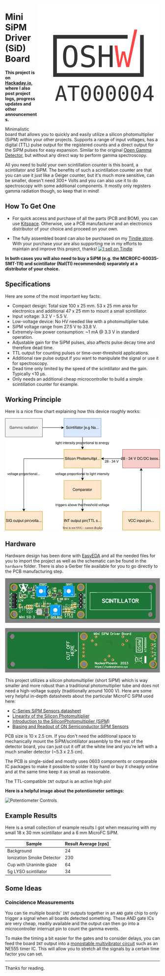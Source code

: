 <a href="https://certification.oshwa.org/at000004.html" title="Open Source Hardware Association Certificate"><img align="right" src="docs/oshw.svg" alt="Open Source Hardware Association Certificate"></a>

# Mini SiPM Driver (SiD) Board

**This project is on [Hackaday.io](https://hackaday.io/project/188090-mini-sipm-driver-board), where I also post project logs, progress updates and other announcements.**

Minimalistic board that allows you to quickly and easily utilize a silicon photomultiplier (SiPM) within your other projects. Supports a range of input voltages, has a digital (TTL) pulse output for the registered counts and a direct output for the SiPM pulses for easy expansion. Similar to the original [Open Gamma Detector](https://github.com/OpenGammaProject/Open-Gamma-Detector), but without any direct way to perform gamma spectroscopy.

All you need to build your own scintillation counter is this board, a scintillator and SiPM. The benefits of such a scintillation counter are that you can use it just like a Geiger counter, but it's much more sensitive, can be smaller, doesn't need 300+ Volts and you can also use it to do spectroscopy with some additional components. It mostly only registers gamma radiation though, so keep that in mind!

## How To Get One

* For quick access and purchase of all the parts (PCB and BOM), you can use [Kitspace](https://kitspace.org/boards/github.com/OpenGammaProject/Mini-SiD/). Otherwise, use a PCB manufacturer and an electronics distributor of your choice and proceed on your own.

* The fully assembled board can also be purchased on my [Tindie store](https://www.tindie.com/products/nuclearphoenix/mini-sid/). With your purchase your are also supporting me in my efforts to maintain and improve this project, thanks!
<a href="https://www.tindie.com/stores/nuclearphoenix/?ref=offsite_badges&utm_source=sellers_NuclearPhoenix&utm_medium=badges&utm_campaign=badge_large"><img src="https://d2ss6ovg47m0r5.cloudfront.net/badges/tindie-larges.png" alt="I sell on Tindie" width="200" height="104"></a>

**In both cases you will also need to buy a SiPM (e.g. the MICROFC-60035-SMT-TR) and scintillator (NaI(Tl) recommended) separately at a distributor of your choice.**

## Specifications

Here are some of the most important key facts:

* Compact design: Total size 100 x 25 mm. 53 x 25 mm area for electronics and additional 47 x 25 mm to mount a small scintillator.
* Input voltage: 3.2 V - 5.5 V.
* Low-voltage device: No HV needed like with a photomultiplier tube.
* SiPM voltage range from 27.5 V to 33.8 V.
* Extremely-low power consumption: ~1 mA @ 3.3 V in standard operation.
* Adjustable gain for the SiPM pulses, also affects pulse decay time and therefore dead time.
* TTL output for counting pulses or time-over-threshold applications.
* Additional raw pulse output if you want to manipulate the signal or use it for spectroscopy.
* Dead time only limited by the speed of the scintillator and the gain. Typically <10 µs.
* Only needs an additional cheap microcontroller to build a simple scintillation counter for example.

## Working Principle

Here is a nice flow chart explaining how this device roughly works:

![Working Principle Flow Chart](docs/flow.drawio.svg)

## Hardware

Hardware design has been done with [EasyEDA](https://easyeda.com/) and all the needed files for you to import the project as well as the schematic can be found in the `hardware` folder. There is also a Gerber file available for you to go directly to the PCB manufacturing step.

![Front side rendering of the PCB](docs/pcb_front.png)

![Back side rendering of the PCB](docs/pcb_back.png)

This project utilizes a silicon photomultiplier (short SiPM) which is way smaller and more robust than a traditional photomultiplier tube and does not need a high-voltage supply (traditionally  around 1000 V). Here are some very helpful in-depth datasheets about the particular MicroFC SiPM used here:

* [C-Series SiPM Sensors datasheet](https://www.onsemi.com/pdf/datasheet/microc-series-d.pdf)
* [Linearity of the Silicon Photomultiplier](https://www.onsemi.com/pub/Collateral/AND9776-D.PDF)
* [Introduction to the SiliconPhotomultiplier (SiPM)](https://www.onsemi.com/pub/Collateral/AND9770-D.PDF)
* [Biasing and Readout of ON Semiconductor SiPM Sensors](https://www.onsemi.com/pub/Collateral/AND9782-D.PDF)

PCB size is 10 x 2.5 cm. If you don't need the additional space to mechanically mount the SiPM/scintillator assembly to the rest of the detector board, you can just cut it off at the white line and you're left with a much smaller detector (~5.3 x 2.5 cm).

The PCB is single-sided and mostly uses 0603 components or comparable IC packages to make it possible to solder it by hand or buy it cheaply online and at the same time keep it as small as reasonable.

The TTL-compatible `INT` output is an active high pin!

**Here is a helpful image about the potentiometer settings:**

![Potentiometer Controls](docs/controls.jpg)

## Example Results

Here is a small collection of example results I got when measuring with my small 18 x 30 mm scintillator and a 6 mm MicroFC SiPM.


| Sample | Result Average [cps] |
| --- | --- |
| Background | 24 |
| Ionization Smoke Detector | 230 |
| Cup with Uraninite glaze | 64 |
| 5g LYSO scintillator | 34 |

## Some Ideas

### Coincidence Measurements

You can tie multiple boards' `INT` outputs together in an `AND` gate chip to only trigger a signal when all boards detected something. These AND gate ICs are very cheap, readily available and the output can then go into a microcontroller interrupt pin to count the gamma events.

To make the timing a bit easier for the gates and to consider delays, you can feed the board `INT` output into a [monostable multivibrator circuit](https://en.wikipedia.org/wiki/Multivibrator#Monostable) such as an NE555 timer IC. This will allow you to stretch all the signals by a certain time factor you can set.

---

Thanks for reading.
